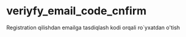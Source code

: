 # veriyfy_email_code_cnfirm
Registration qilishdan emailga tasdiqlash kodi orqali ro`yxatdan o'tish
